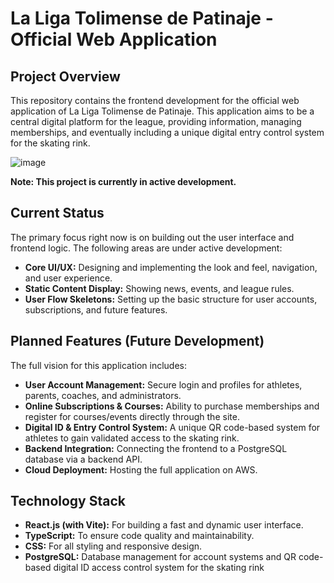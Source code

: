 # La Liga Tolimense de Patinaje - Official Web Application 

## Project Overview

This repository contains the frontend development for the official web application of La Liga Tolimense de Patinaje. This application aims to be a central digital platform for the league, providing information, managing memberships, and eventually including a unique digital entry control system for the skating rink.

![image](https://github.com/user-attachments/assets/c82edd6a-bdde-42dd-8dba-0493b8ca3ec9)


**Note: This project is currently in active development.**

## Current Status

The primary focus right now is on building out the user interface and frontend logic. The following areas are under active development:

* **Core UI/UX:** Designing and implementing the look and feel, navigation, and user experience.
* **Static Content Display:** Showing news, events, and league rules.
* **User Flow Skeletons:** Setting up the basic structure for user accounts, subscriptions, and future features.

## Planned Features (Future Development)

The full vision for this application includes:

* **User Account Management:** Secure login and profiles for athletes, parents, coaches, and administrators.
* **Online Subscriptions & Courses:** Ability to purchase memberships and register for courses/events directly through the site.
* **Digital ID & Entry Control System:** A unique QR code-based system for athletes to gain validated access to the skating rink.
* **Backend Integration:** Connecting the frontend to a PostgreSQL database via a backend API.
* **Cloud Deployment:** Hosting the full application on AWS.

## Technology Stack 

* **React.js (with Vite):** For building a fast and dynamic user interface.
* **TypeScript:** To ensure code quality and maintainability.
* **CSS:** For all styling and responsive design.
* **PostgreSQL:** Database management for account systems and QR code-based digital ID access control system for the skating rink
